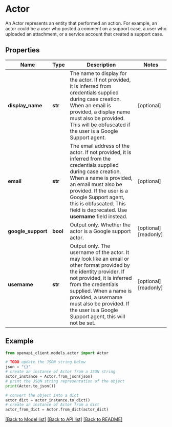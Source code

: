 # Actor

An Actor represents an entity that performed an action. For example, an actor could be a user who posted a comment on a support case, a user who uploaded an attachment, or a service account that created a support case.

## Properties

Name | Type | Description | Notes
------------ | ------------- | ------------- | -------------
**display_name** | **str** | The name to display for the actor. If not provided, it is inferred from credentials supplied during case creation. When an email is provided, a display name must also be provided. This will be obfuscated if the user is a Google Support agent. | [optional] 
**email** | **str** | The email address of the actor. If not provided, it is inferred from the credentials supplied during case creation. When a name is provided, an email must also be provided. If the user is a Google Support agent, this is obfuscated. This field is deprecated. Use **username** field instead. | [optional] 
**google_support** | **bool** | Output only. Whether the actor is a Google support actor. | [optional] [readonly] 
**username** | **str** | Output only. The username of the actor. It may look like an email or other format provided by the identity provider. If not provided, it is inferred from the credentials supplied. When a name is provided, a username must also be provided. If the user is a Google Support agent, this will not be set. | [optional] [readonly] 

## Example

```python
from openapi_client.models.actor import Actor

# TODO update the JSON string below
json = "{}"
# create an instance of Actor from a JSON string
actor_instance = Actor.from_json(json)
# print the JSON string representation of the object
print(Actor.to_json())

# convert the object into a dict
actor_dict = actor_instance.to_dict()
# create an instance of Actor from a dict
actor_from_dict = Actor.from_dict(actor_dict)
```
[[Back to Model list]](../README.md#documentation-for-models) [[Back to API list]](../README.md#documentation-for-api-endpoints) [[Back to README]](../README.md)


